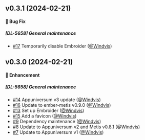 ## v0.3.1 (2024-02-21)

#### :bug: Bug Fix
##### [DL-5658] General maintenance
* [#17](https://github.com/lblod/frontend-centrale-vindplaats/pull/17) Temporarily disable Embroider ([@Windvis](https://github.com/Windvis))

## v0.3.0 (2024-02-21)

#### :rocket: Enhancement
##### [DL-5658] General maintenance
* [#14](https://github.com/lblod/frontend-centrale-vindplaats/pull/14) Appuniversum v3 update ([@Windvis](https://github.com/Windvis))
* [#16](https://github.com/lblod/frontend-centrale-vindplaats/pull/16) Update to ember-metis v0.9.0 ([@Windvis](https://github.com/Windvis))
* [#13](https://github.com/lblod/frontend-centrale-vindplaats/pull/13) Set up Embroider ([@Windvis](https://github.com/Windvis))
* [#15](https://github.com/lblod/frontend-centrale-vindplaats/pull/15) Add a favicon ([@Windvis](https://github.com/Windvis))
* [#9](https://github.com/lblod/frontend-centrale-vindplaats/pull/9) Dependency maintenance ([@Windvis](https://github.com/Windvis))
* [#8](https://github.com/lblod/frontend-centrale-vindplaats/pull/8) Update to Appuniversum v2 and Metis v0.8.1 ([@Windvis](https://github.com/Windvis))
* [#7](https://github.com/lblod/frontend-centrale-vindplaats/pull/7) Update to Appuniversum v1 ([@Windvis](https://github.com/Windvis))

